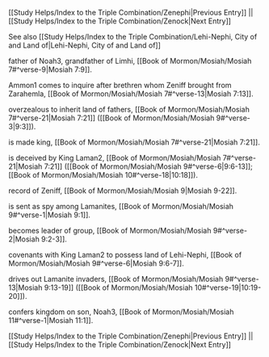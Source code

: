 [[Study Helps/Index to the Triple Combination/Zenephi|Previous Entry]]  ||  [[Study Helps/Index to the Triple Combination/Zenock|Next Entry]]

 See also [[Study Helps/Index to the Triple Combination/Lehi-Nephi, City of and Land of|Lehi-Nephi, City of and Land of]]

 father of Noah3, grandfather of Limhi, [[Book of Mormon/Mosiah/Mosiah 7#^verse-9|Mosiah 7:9]].

 Ammon1 comes to inquire after brethren whom Zeniff brought from Zarahemla, [[Book of Mormon/Mosiah/Mosiah 7#^verse-13|Mosiah 7:13]].

 overzealous to inherit land of fathers, [[Book of Mormon/Mosiah/Mosiah 7#^verse-21|Mosiah 7:21]] ([[Book of Mormon/Mosiah/Mosiah 9#^verse-3|9:3]]).

 is made king, [[Book of Mormon/Mosiah/Mosiah 7#^verse-21|Mosiah 7:21]].

 is deceived by King Laman2, [[Book of Mormon/Mosiah/Mosiah 7#^verse-21|Mosiah 7:21]] ([[Book of Mormon/Mosiah/Mosiah 9#^verse-6|9:6-13]]; [[Book of Mormon/Mosiah/Mosiah 10#^verse-18|10:18]]).

 record of Zeniff, [[Book of Mormon/Mosiah/Mosiah 9|Mosiah 9-22]].

 is sent as spy among Lamanites, [[Book of Mormon/Mosiah/Mosiah 9#^verse-1|Mosiah 9:1]].

 becomes leader of group, [[Book of Mormon/Mosiah/Mosiah 9#^verse-2|Mosiah 9:2-3]].

 covenants with King Laman2 to possess land of Lehi-Nephi, [[Book of Mormon/Mosiah/Mosiah 9#^verse-6|Mosiah 9:6-7]].

 drives out Lamanite invaders, [[Book of Mormon/Mosiah/Mosiah 9#^verse-13|Mosiah 9:13-19]] ([[Book of Mormon/Mosiah/Mosiah 10#^verse-19|10:19-20]]).

 confers kingdom on son, Noah3, [[Book of Mormon/Mosiah/Mosiah 11#^verse-1|Mosiah 11:1]].

[[Study Helps/Index to the Triple Combination/Zenephi|Previous Entry]]  ||  [[Study Helps/Index to the Triple Combination/Zenock|Next Entry]]